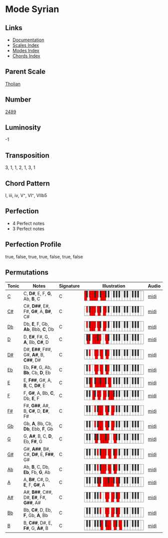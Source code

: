 # Mode Syrian

## Links

- [Documentation](README.md)
- [Scales Index](Scales.md)
- [Modes Index](Modes.md)
- [Chords Index](Chords.md)

## Parent Scale

[Tholian](ScaleTholian.md)

## Number

[2489](https://ianring.com/musictheory/scales/2489)

## Luminosity

-1

## Transposition

3, 1, 1, 2, 1, 3, 1

## Chord Pattern

I, iii, iv, V⁺, VI⁺, VIIb5

## Perfection

- 4 Perfect notes
- 3 Perfect notes

## Perfection Profile

true, false, true, true, false, true, false

## Permutations

| Tonic | Notes | Signature | Illustration | Audio |
|-------|-------|-----------|--------------|-------|
| [C](ModeCNaturalSyrian.md) | C, **D#**, E, F, **G**, Ab, **B**, C | C | ![CNaturalSyrian](ModeCNaturalSyrian.png) | [midi](https://github.com/edipermadi/music/blob/main/docs/ModeCNaturalSyrian.mid?raw=true) |
| [C#](ModeCSharpSyrian.md) | C#, **D##**, E#, F#, **G#**, A, **B#**, C# | C | ![CSharpSyrian](ModeCSharpSyrian.png) | [midi](https://github.com/edipermadi/music/blob/main/docs/ModeCSharpSyrian.mid?raw=true) |
| [Db](ModeDFlatSyrian.md) | Db, **E**, F, Gb, **Ab**, Bbb, **C**, Db | C | ![DFlatSyrian](ModeDFlatSyrian.png) | [midi](https://github.com/edipermadi/music/blob/main/docs/ModeDFlatSyrian.mid?raw=true) |
| [D](ModeDNaturalSyrian.md) | D, **E#**, F#, G, **A**, Bb, **C#**, D | C | ![DNaturalSyrian](ModeDNaturalSyrian.png) | [midi](https://github.com/edipermadi/music/blob/main/docs/ModeDNaturalSyrian.mid?raw=true) |
| [D#](ModeDSharpSyrian.md) | D#, **E##**, F##, G#, **A#**, B, **C##**, D# | C | ![DSharpSyrian](ModeDSharpSyrian.png) | [midi](https://github.com/edipermadi/music/blob/main/docs/ModeDSharpSyrian.mid?raw=true) |
| [Eb](ModeEFlatSyrian.md) | Eb, **F#**, G, Ab, **Bb**, Cb, **D**, Eb | C | ![EFlatSyrian](ModeEFlatSyrian.png) | [midi](https://github.com/edipermadi/music/blob/main/docs/ModeEFlatSyrian.mid?raw=true) |
| [E](ModeENaturalSyrian.md) | E, **F##**, G#, A, **B**, C, **D#**, E | C | ![ENaturalSyrian](ModeENaturalSyrian.png) | [midi](https://github.com/edipermadi/music/blob/main/docs/ModeENaturalSyrian.mid?raw=true) |
| [F](ModeFNaturalSyrian.md) | F, **G#**, A, Bb, **C**, Db, **E**, F | C | ![FNaturalSyrian](ModeFNaturalSyrian.png) | [midi](https://github.com/edipermadi/music/blob/main/docs/ModeFNaturalSyrian.mid?raw=true) |
| [F#](ModeFSharpSyrian.md) | F#, **G##**, A#, B, **C#**, D, **E#**, F# | C | ![FSharpSyrian](ModeFSharpSyrian.png) | [midi](https://github.com/edipermadi/music/blob/main/docs/ModeFSharpSyrian.mid?raw=true) |
| [Gb](ModeGFlatSyrian.md) | Gb, **A**, Bb, Cb, **Db**, Ebb, **F**, Gb | C | ![GFlatSyrian](ModeGFlatSyrian.png) | [midi](https://github.com/edipermadi/music/blob/main/docs/ModeGFlatSyrian.mid?raw=true) |
| [G](ModeGNaturalSyrian.md) | G, **A#**, B, C, **D**, Eb, **F#**, G | C | ![GNaturalSyrian](ModeGNaturalSyrian.png) | [midi](https://github.com/edipermadi/music/blob/main/docs/ModeGNaturalSyrian.mid?raw=true) |
| [G#](ModeGSharpSyrian.md) | G#, **A##**, B#, C#, **D#**, E, **F##**, G# | C | ![GSharpSyrian](ModeGSharpSyrian.png) | [midi](https://github.com/edipermadi/music/blob/main/docs/ModeGSharpSyrian.mid?raw=true) |
| [Ab](ModeAFlatSyrian.md) | Ab, **B**, C, Db, **Eb**, Fb, **G**, Ab | C | ![AFlatSyrian](ModeAFlatSyrian.png) | [midi](https://github.com/edipermadi/music/blob/main/docs/ModeAFlatSyrian.mid?raw=true) |
| [A](ModeANaturalSyrian.md) | A, **B#**, C#, D, **E**, F, **G#**, A | C | ![ANaturalSyrian](ModeANaturalSyrian.png) | [midi](https://github.com/edipermadi/music/blob/main/docs/ModeANaturalSyrian.mid?raw=true) |
| [A#](ModeASharpSyrian.md) | A#, **B##**, C##, D#, **E#**, F#, **G##**, A# | C | ![ASharpSyrian](ModeASharpSyrian.png) | [midi](https://github.com/edipermadi/music/blob/main/docs/ModeASharpSyrian.mid?raw=true) |
| [Bb](ModeBFlatSyrian.md) | Bb, **C#**, D, Eb, **F**, Gb, **A**, Bb | C | ![BFlatSyrian](ModeBFlatSyrian.png) | [midi](https://github.com/edipermadi/music/blob/main/docs/ModeBFlatSyrian.mid?raw=true) |
| [B](ModeBNaturalSyrian.md) | B, **C##**, D#, E, **F#**, G, **A#**, B | C | ![BNaturalSyrian](ModeBNaturalSyrian.png) | [midi](https://github.com/edipermadi/music/blob/main/docs/ModeBNaturalSyrian.mid?raw=true) |
